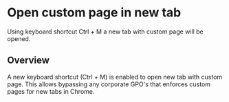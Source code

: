 # Open custom page in new tab

Using keyboard shortcut Ctrl + M a new tab with custom page will be opened.

## Overview

A new keyboard shortcut (Ctrl + M) is enabled to open new tab with custom page.
This allows bypassing any corporate GPO's that enforces custom pages for new tabs in Chrome.
